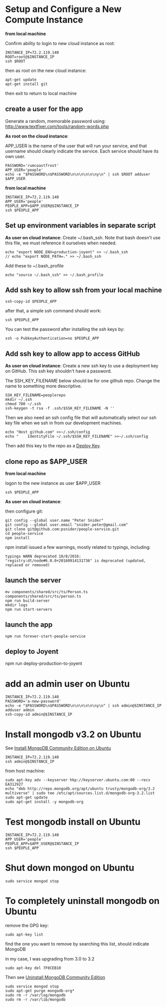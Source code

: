 # Setup and Configure a New Compute Instance

**from local machine**

Confirm ability to login to new cloud instance as root:
```
INSTANCE_IP=72.2.119.140
ROOT=root@$INSTANCE_IP
ssh $ROOT
```
then as root on the new cloud instance:
```
apt-get update
apt-get install git
```

then exit to return to local machine

## create a user for the app
Generate a random, memorable password using: http://www.textfixer.com/tools/random-words.php

**As root on the cloud instance**:

APP_USER is the name of the user that will run your service, and that username should clearly indicate the service.
Each service should have its own user. 

```
PASSWORD='rumcoastfrost'
APP_USER='people'
echo -e "$PASSWORD\n$PASSWORD\n\n\n\n\n\ny\n" | ssh $ROOT adduser $APP_USER
```

**from local machine**
```
INSTANCE_IP=72.2.119.140
APP_USER='people'
PEOPLE_APP=$APP_USER@$INSTANCE_IP
ssh $PEOPLE_APP
```

## Set up environment variables in separate script
**As user on cloud instance**:
Create ~/.bash_ssh.
Note that bash doesn't use this file, we must reference it ourselves when needed.
```
echo "export NODE_ENV=production-joyent" >> ~/.bash_ssh
// echo "export NODE_PATH=." >> ~/.bash_ssh
```

Add these to ~/.bash_profile
```
echo "source ~/.bash_ssh" >> ~/.bash_profile
```

## Add ssh key to allow ssh from your local machine
```
ssh-copy-id $PEOPLE_APP
```
after that, a simple ssh command should work:
```
ssh $PEOPLE_APP
```

You can test the password after installing the ssh keys by:
```
ssh -o PubkeyAuthentication=no $PEOPLE_APP
```

## Add ssh key to allow app to access GitHub
**As user on cloud instance**:
Create a new ssh key to use a deployment key on GitHub.
This ssh key shouldn't have a password.

The SSH_KEY_FILENAME below should be for one github repo. Change the name to something more descriptive.

```
SSH_KEY_FILENAME=peoplerepo
mkdir ~/.ssh
chmod 700 ~/.ssh
ssh-keygen -t rsa -f .ssh/$SSH_KEY_FILENAME -N ''
```

Then we also need an ssh config file that will automatically select our ssh key file
when we ssh in from our development machines.

```
echo "Host github.com" >>~/.ssh/config
echo "    IdentityFile ~/.ssh/$SSH_KEY_FILENAME" >>~/.ssh/config
```

Then add this key to the repo as a [Deploy Key](https://developer.github.com/guides/managing-deploy-keys/#deploy-keys).


## clone repo as $APP_USER

**from local machine**

logon to the new instance as user $APP_USER
```
ssh $PEOPLE_APP
```
**As user on cloud instance**:

then configure git:
```
git config --global user.name "Peter Snider"
git config --global user.email "snider.peter@gmail.com"
git clone git@github.com:psnider/people-service.git
cd people-service
npm install
```

npm install issued a few warnings, mostly related to typings, including:
```
typings WARN deprecated 10/8/2016: "registry:dt/node#6.0.0+20160914131736" is deprecated (updated, replaced or removed)
```

## launch the server
```
mv components/shared/src/ts/Person.ts components/shared/src/ts/person.ts
npm run build-server
mkdir logs
npm run start-servers
```

## launch the app
```
npm run forever-start-people-service
```

## deploy to Joyent
npm run deploy-production-to-joyent

# add an admin user on Ubuntu
```
INSTANCE_IP=72.2.119.140
PASSWORD='a-new-password'
echo -e "$PASSWORD\n$PASSWORD\n\n\n\n\n\ny\n" | ssh admin@$INSTANCE_IP adduser admin
ssh-copy-id admin@$INSTANCE_IP
```

# Install mongodb v3.2 on Ubuntu
See [Install MongoDB Community Edition on Ubuntu](https://docs.mongodb.com/manual/tutorial/install-mongodb-on-ubuntu/)

```
INSTANCE_IP=72.2.119.140
ssh admin@$INSTANCE_IP
```
from host machine:
```
sudo apt-key adv --keyserver hkp://keyserver.ubuntu.com:80 --recv EA312927
echo "deb http://repo.mongodb.org/apt/ubuntu trusty/mongodb-org/3.2 multiverse" | sudo tee /etc/apt/sources.list.d/mongodb-org-3.2.list
sudo apt-get update
sudo apt-get install -y mongodb-org
```

# Test mongodb install on Ubuntu
```
INSTANCE_IP=72.2.119.140
APP_USER='people'
PEOPLE_APP=$APP_USER@$INSTANCE_IP
ssh $PEOPLE_APP
```


# Shut down mongod on Ubuntu
```
sudo service mongod stop
```


# To completely uninstall mongodb on Ubuntu
remove the GPG key:
```
sudo apt-key list
```
find the one you want to remove by searching this list, should indicate MongoDB

in my case, I was upgrading from 3.0 to 3.2
```
sudo apt-key del 7F0CEB10
```

Then see [Uninstall MongoDB Community Edition](https://docs.mongodb.com/manual/tutorial/install-mongodb-on-ubuntu/#uninstall-mongodb-community-edition)
```
sudo service mongod stop
sudo apt-get purge mongodb-org*
sudo rm -r /var/log/mongodb
sudo rm -r /var/lib/mongodb
```
